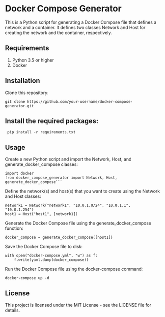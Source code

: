 # Docker Compose Generator

This is a Python script for generating a Docker Compose file that defines a network and a container. It defines two classes Network and Host for creating the network and the container, respectively.

## Requirements

1. Python 3.5 or higher
2. Docker

## Installation

Clone this repository:

`git clone https://github.com/your-username/docker-compose-generator.git`

## Install the required packages:

` pip install -r requirements.txt`

## Usage
 Create a new Python script and import the Network, Host, and generate_docker_compose classes:
 
```
import docker
from docker_compose_generator import Network, Host, generate_docker_compose```
```
Define the network(s) and host(s) that you want to create using the Network and Host classes:

```
network1 = Network("network1", "10.0.1.0/24", "10.0.1.1", "10.0.1.254")
host1 = Host("host1", [network1])
```
Generate the Docker Compose file using the generate_docker_compose function:

`docker_compose = generate_docker_compose([host1])`


Save the Docker Compose file to disk:

```
with open("docker-compose.yml", "w") as f:
    f.write(yaml.dump(docker_compose))
```

Run the Docker Compose file using the docker-compose command:

`docker-compose up -d`

## License

This project is licensed under the MIT License - see the LICENSE file for details.
